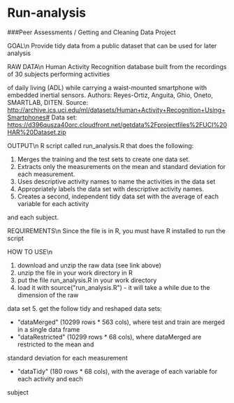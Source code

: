 Run-analysis
============

###Peer Assessments / Getting and Cleaning Data Project


GOAL\n
Provide tidy data from a public dataset that can be used for later analysis

RAW DATA\n
Human Activity Recognition database built from the recordings of 30 subjects performing activities 

of daily living (ADL) while carrying a waist-mounted smartphone with embedded inertial sensors.
Authors: Reyes-Ortiz, Anguita, Ghio, Oneto, SMARTLAB, DITEN. 
Source: http://archive.ics.uci.edu/ml/datasets/Human+Activity+Recognition+Using+Smartphones#
Data set: https://d396qusza40orc.cloudfront.net/getdata%2Fprojectfiles%2FUCI%20HAR%20Dataset.zip

OUTPUT\n
R script called run_analysis.R that does the following:
1. Merges the training and the test sets to create one data set.
2. Extracts only the measurements on the mean and standard deviation for each measurement. 
3. Uses descriptive activity names to name the activities in the data set
4. Appropriately labels the data set with descriptive activity names. 
5. Creates a second, independent tidy data set with the average of each variable for each activity 

and each subject. 

REQUIREMENTS\n
Since the file is in R, you must have R installed to run the script

HOW TO USE\n
1. download and unzip the raw data (see link above)
2. unzip the file in your work directory in R
3. put the file run_analysis.R in your work directory
4. load it with source("run_analysis.R") - it will take a while due to the dimension of the raw 

data set
5. get the follow tidy and reshaped data sets:
* "dataMerged" (10299 rows * 563 cols), where test and train are merged in a single data frame
* "dataRestricted" (10299 rows * 68 cols), where dataMerged are restricted to the mean and 

standard deviation for each measurement
* "dataTidy" (180 rows * 68 cols), with the average of each variable for each activity and each 

subject 
